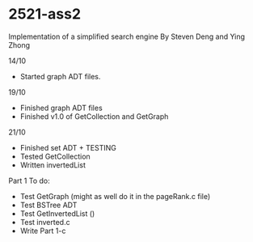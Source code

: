 # 2521-ass2

Implementation of a simplified search engine
By Steven Deng and Ying Zhong

14/10
- Started graph ADT files.

19/10
- Finished graph ADT files
- Finished v1.0 of GetCollection and GetGraph

21/10
- Finished set ADT + TESTING
- Tested GetCollection
- Written invertedList


Part 1 To do:
 - Test GetGraph (might as well do it in the pageRank.c file)
 - Test BSTree ADT
 - Test GetInvertedList ()
 - Test inverted.c
 - Write Part 1-c

